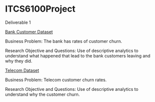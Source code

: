 # ITCS6100Project
Deliverable 1 

<ins>Bank Customer Dataset</ins>

Business Problem: The bank has rates of customer churn. 

Research Objective and Questions: Use of descriptive analytics to understand what happened that lead to the bank customers leaving and why they did. 



<ins>Telecom Dataset</ins>

Business Problem: Telecom customer churn rates. 

Research Objective and Questions: Use of descriptive analytics to understand why the customer churn. 
